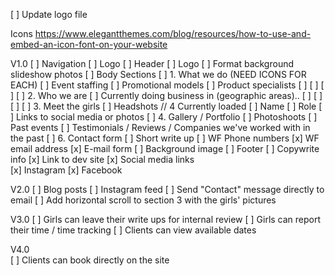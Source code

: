 [ ] Update logo file


Icons https://www.elegantthemes.com/blog/resources/how-to-use-and-embed-an-icon-font-on-your-website


V1.0
  [ ] Navigation
    [ ] Logo
  [ ] Header
    [ ] Logo
    [ ] Format background slideshow photos
  [ ] Body Sections
    [ ] 1. What we do  (NEED ICONS FOR EACH)
      [ ] Event staffing
      [ ] Promotional models
      [ ] Product specialists
      [ ]
      [ ]
      [ ]
    [ ] 2. Who we are
      [ ] Currently doing business in (geographic areas)..
      [ ]
      [ ]
      [ ]
    [ ] 3. Meet the girls
      [ ] Headshots // 4 Currently loaded
        [ ] Name
        [ ] Role
        [ ] Links to social media or photos
    [ ] 4. Gallery / Portfolio
      [ ] Photoshoots
      [ ] Past events
    [ ] Testimonials /  Reviews / Companies we've worked with in the past
    [ ] 6. Contact form
      [ ] Short write up
      [ ] WF Phone numbers
      [x] WF email address
      [x] E-mail form
      [ ] Background image
  [ ] Footer
    [ ] Copywrite info
    [x] Link to dev site
    [x] Social media links  
      [x] Instagram
      [x] Facebook

V2.0
  [ ] Blog posts
  [ ] Instagram feed
  [ ] Send "Contact" message directly to email
  [ ] Add horizontal scroll to section 3 with the girls' pictures

V3.0
  [ ] Girls can leave their write ups for internal review
  [ ] Girls can report their time / time tracking
  [ ] Clients can view available dates

V4.0  
  [ ] Clients can book directly on the site
